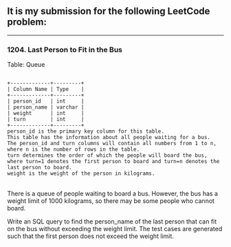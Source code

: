 ## It is my submission for the following LeetCode problem:

---

### 1204. Last Person to Fit in the Bus

Table: Queue

<code>
+-------------+---------+
| Column Name | Type    |
+-------------+---------+
| person_id   | int     |
| person_name | varchar |
| weight      | int     |
| turn        | int     |
+-------------+---------+
person_id is the primary key column for this table.
This table has the information about all people waiting for a bus.
The person_id and turn columns will contain all numbers from 1 to n, where n is the number of rows in the table.
turn determines the order of which the people will board the bus, where turn=1 denotes the first person to board and turn=n denotes the last person to board.
weight is the weight of the person in kilograms.
</code><br>

There is a queue of people waiting to board a bus. However, the bus has a weight limit of 1000 kilograms, so there may be some people who cannot board.

Write an SQL query to find the person_name of the last person that can fit on the bus without exceeding the weight limit. The test cases are generated such that the first person does not exceed the weight limit.
